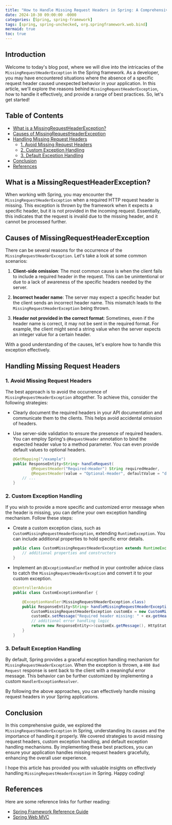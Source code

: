 ```yaml
---
title: "How to Handle Missing Request Headers in Spring: A Comprehensive Guide"
date: 2024-10-30 09:00:00 -0000
categories: [Spring, spring-framework]
tags: [spring, spring-unchecked, org.springframework.web.bind]
mermaid: true
toc: true
---
```



## Introduction

Welcome to today's blog post, where we will dive into the intricacies of the `MissingRequestHeaderException` in the Spring framework. As a developer, you may have encountered situations where the absence of a specific request header caused unexpected behavior in your application. In this article, we'll explore the reasons behind `MissingRequestHeaderException`, how to handle it effectively, and provide a range of best practices. So, let's get started!

## Table of Contents

- [What is a MissingRequestHeaderException?](#what-is-a-missingrequestheaderexception)
- [Causes of MissingRequestHeaderException](#causes-of-missingrequestheaderexception)
- [Handling Missing Request Headers](#handling-missing-request-headers)
  - [1. Avoid Missing Request Headers](#1-avoid-missing-request-headers)
  - [2. Custom Exception Handling](#2-custom-exception-handling)
  - [3. Default Exception Handling](#3-default-exception-handling)
- [Conclusion](#conclusion)
- [References](#references)

## What is a MissingRequestHeaderException?

When working with Spring, you may encounter the `MissingRequestHeaderException` when a required HTTP request header is missing. This exception is thrown by the framework when it expects a specific header, but it is not provided in the incoming request. Essentially, this indicates that the request is invalid due to the missing header, and it cannot be processed further.

## Causes of MissingRequestHeaderException

There can be several reasons for the occurrence of the `MissingRequestHeaderException`. Let's take a look at some common scenarios:

1. **Client-side omission**: The most common cause is when the client fails to include a required header in the request. This can be unintentional or due to a lack of awareness of the specific headers needed by the server.

2. **Incorrect header name**: The server may expect a specific header but the client sends an incorrect header name. This mismatch leads to the `MissingRequestHeaderException` being thrown.

3. **Header not provided in the correct format**: Sometimes, even if the header name is correct, it may not be sent in the required format. For example, the client might send a string value when the server expects an integer value for a certain header.

With a good understanding of the causes, let's explore how to handle this exception effectively.

## Handling Missing Request Headers

### 1. Avoid Missing Request Headers

The best approach is to avoid the occurrence of `MissingRequestHeaderException` altogether. To achieve this, consider the following strategies:

- Clearly document the required headers in your API documentation and communicate them to the clients. This helps avoid accidental omission of headers.

- Use server-side validation to ensure the presence of required headers. You can employ Spring's `@RequestHeader` annotation to bind the expected header value to a method parameter. You can even provide default values to optional headers.

   ```java
   @GetMapping("/example")
   public ResponseEntity<String> handleRequest(
           @RequestHeader("Required-Header") String requiredHeader,
           @RequestHeader(value = "Optional-Header", defaultValue = "default") String optionalHeader) {
       // ...
   }
   ```

### 2. Custom Exception Handling

If you wish to provide a more specific and customized error message when the header is missing, you can define your own exception handling mechanism. Follow these steps:

- Create a custom exception class, such as `CustomMissingRequestHeaderException`, extending `RuntimeException`. You can include additional properties to hold specific error details.

   ```java
   public class CustomMissingRequestHeaderException extends RuntimeException {
       // additional properties and constructors
   }
   ```

- Implement an `@ExceptionHandler` method in your controller advice class to catch the `MissingRequestHeaderException` and convert it to your custom exception.

   ```java
   @ControllerAdvice
   public class CustomExceptionHandler {

       @ExceptionHandler(MissingRequestHeaderException.class)
       public ResponseEntity<String> handleMissingRequestHeaderException(MissingRequestHeaderException ex) {
           CustomMissingRequestHeaderException customEx = new CustomMissingRequestHeaderException();
           customEx.setMessage("Required header missing: " + ex.getHeaderName());
           // additional error handling logic
           return new ResponseEntity<>(customEx.getMessage(), HttpStatus.BAD_REQUEST);
       }
   }
   ```

### 3. Default Exception Handling

By default, Spring provides a graceful exception handling mechanism for `MissingRequestHeaderException`. When the exception is thrown, a `400 Bad Request` response is sent back to the client with a meaningful error message. This behavior can be further customized by implementing a custom `HandlerExceptionResolver`.

By following the above approaches, you can effectively handle missing request headers in your Spring applications.

## Conclusion

In this comprehensive guide, we explored the `MissingRequestHeaderException` in Spring, understanding its causes and the importance of handling it properly. We covered strategies to avoid missing request headers, custom exception handling, and default exception handling mechanisms. By implementing these best practices, you can ensure your application handles missing request headers gracefully, enhancing the overall user experience.

I hope this article has provided you with valuable insights on effectively handling `MissingRequestHeaderException` in Spring. Happy coding!

## References

Here are some reference links for further reading:

- [Spring Framework Reference Guide](https://docs.spring.io/spring-framework/docs/current/reference/html/)
- [Spring Web MVC](https://docs.spring.io/spring/docs/current/spring-framework-reference/web.html)
